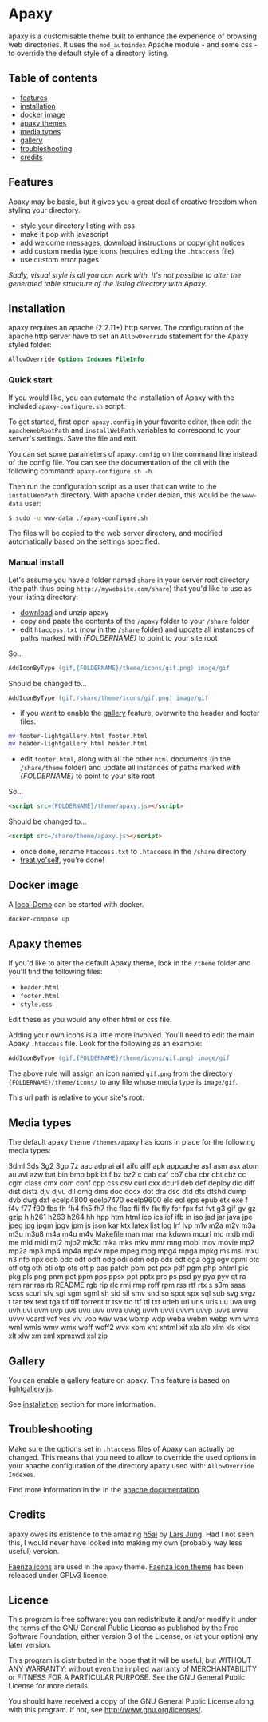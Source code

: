 # Apaxy

apaxy is a customisable theme built to enhance the experience of browsing web directories. It uses the `mod_autoindex` Apache module - and some css - to override the default style of a directory listing.

## Table of contents

- [features](#features)
- [installation](#installation)
- [docker image](#docker-image)
- [apaxy themes](#apaxy-themes)
- [media types](#media-types)
- [gallery](#gallery)
- [troubleshooting](#troubleshooting)
- [credits](#credits)

## Features

Apaxy may be basic, but it gives you a great deal of creative freedom when styling your directory.

- style your directory listing with css
- make it pop with javascript
- add welcome messages, download instructions or copyright notices
- add custom media type icons (requires editing the `.htaccess` file)
- use custom error pages

*Sadly, visual style is all you can work with. It's not possible to alter the generated table structure of the listing directory with Apaxy.*

## Installation

apaxy requires an apache (2.2.11+) http server. The configuration of the apache http server have to set an `AllowOverride` statement for the Apaxy styled folder:

```apache
AllowOverride Options Indexes FileInfo
```

### Quick start

If you would like, you can automate the installation of Apaxy with the included `apaxy-configure.sh` script.

To get started, first open `apaxy.config` in your favorite editor, then edit the `apacheWebRootPath` and `installWebPath` variables to correspond to your server's settings. Save the file and exit.

You can set some parameters of `apaxy.config` on the command line instead of the config file. You can see the documentation of the cli with the following command: `apaxy-configure.sh -h`.

Then run the configuration script as a user that can write to the `installWebPath` directory. With apache under debian, this would be the `www-data` user:

```bash
$ sudo -u www-data ./apaxy-configure.sh
```

The files will be copied to the web server directory, and modified automatically based on the settings specified.

### Manual install

Let's assume you have a folder named `share` in your server root directory (the path thus being `http://mywebsite.com/share`) that you'd like to use as your listing directory:

- [download](https://github.com/oupala/apaxy/archive/master.zip) and unzip apaxy
- copy and paste the contents of the `/apaxy` folder to your `/share` folder
- edit `htaccess.txt` (now in the `/share` folder) and update all instances of paths marked with *{FOLDERNAME}* to point to your site root

So...

```apache
AddIconByType (gif,{FOLDERNAME}/theme/icons/gif.png) image/gif
```

Should be changed to...

```apache
AddIconByType (gif,/share/theme/icons/gif.png) image/gif
```

- if you want to enable the [gallery](#gallery) feature, overwrite the header and footer files:

```bash
mv footer-lightgallery.html footer.html
mv header-lightgallery.html header.html
```

- edit `footer.html`, along with all the other `html` documents (in the `/share/theme` folder) and update all instances of paths marked with *{FOLDERNAME}* to point to your site root

So...

```html
<script src={FOLDERNAME}/theme/apaxy.js></script>
```

Should be changed to...

```html
<script src=/share/theme/apaxy.js></script>
```

- once done, rename `htaccess.txt` to `.htaccess` in the `/share` directory
- [treat yo'self](http://25.media.tumblr.com/tumblr_lw7q28y0Mz1qanm80o1_500.gif), you're done!

## Docker image

A [local Demo](http://localhost:8080) can be started with docker.

```bash
docker-compose up
```

## Apaxy themes

If you'd like to alter the default Apaxy theme, look in the `/theme` folder and you'll find the following files:

- `header.html`
- `footer.html`
- `style.css`

Edit these as you would any other html or css file.

Adding your own icons is a little more involved. You'll need to edit the main Apaxy `.htaccess` file. Look for the following as an example:

```apache
AddIconByType (gif,{FOLDERNAME}/theme/icons/gif.png) image/gif
```

The above rule will assign an icon named `gif.png` from the directory `{FOLDERNAME}/theme/icons/` to any file whose media type is `image/gif`.

This url path is relative to your site's root.

## Media types

The default apaxy theme `/themes/apaxy` has icons in place for the following media types:

3dml 3ds 3g2 3gp 7z aac adp ai aif aifc aiff apk appcache asf asm asx atom au avi azw bat bin bmp bpk btif bz bz2 c cab caf cb7 cba cbr cbt cbz cc cgm class cmx com conf cpp css csv curl cxx dcurl deb def deploy dic diff dist distz djv djvu dll dmg dms doc docx dot dra dsc dtd dts dtshd dump dvb dwg dxf ecelp4800 ecelp7470 ecelp9600 elc eol eps epub etx exe f f4v f77 f90 fbs fh fh4 fh5 fh7 fhc flac fli flv flx fly for fpx fst fvt g3 gif gv gz gzip h h261 h263 h264 hh hpp htm html ico ics ief ifb in iso jad jar java jpe jpeg jpg jpgm jpgv jpm js json kar ktx latex list log lrf lvp m1v m2a m2v m3a m3u m3u8 m4a m4u m4v Makefile man mar markdown mcurl md mdb mdi me mid midi mj2 mjp2 mk3d mka mks mkv mmr mng mobi mov movie mp2 mp2a mp3 mp4 mp4a mp4v mpe mpeg mpg mpg4 mpga mpkg ms msi mxu n3 nfo npx odb odc odf odft odg odi odm odp ods odt oga ogg ogv opml otc otf otg oth oti otp ots ott p pas patch pbm pct pcx pdf pgm php phtml pic pkg pls png pnm pot ppm pps ppsx ppt pptx prc ps psd py pya pyv qt ra ram rar ras rb README rgb rip rlc rmi rmp roff rpm rss rtf rtx s s3m sass scss scurl sfv sgi sgm sgml sh sid sil smv snd so spot spx sql sub svg svgz t tar tex text tga tif tiff torrent tr tsv ttc ttf ttl txt udeb uri uris urls uu uva uvg uvh uvi uvm uvp uvs uvu uvv uvva uvvg uvvh uvvi uvvm uvvp uvvs uvvu uvvv vcard vcf vcs viv vob wav wax wbmp wdp weba webm webp wm wma wml wmls wmv wmx woff woff2 wvx xbm xht xhtml xif xla xlc xlm xls xlsx xlt xlw xm xml xpmxwd xsl zip

## Gallery

You can enable a gallery feature on apaxy. This feature is based on [lightgallery.js](https://sachinchoolur.github.io/lightgallery.js/).

See [installation](#installation) section for more information.

## Troubleshooting

Make sure the options set in `.htaccess` files of Apaxy can actually be changed. This means that you need to allow to override the used options in your apache configuration of the directory apaxy used with: `AllowOverride Indexes`.

Find more information in the in the [apache documentation](https://httpd.apache.org/docs/current/mod/core.html#allowoverride).

## Credits

apaxy owes its existence to the amazing [h5ai](http://larsjung.de/h5ai/) by [Lars Jung](https://twitter.com/lrsjng). Had I not seen this, I would never have looked into making my own (probably way less useful) version.

[Faenza icons](http://tiheum.deviantart.com/art/Faenza-Icons-173323228) are used in the `apaxy` theme. [Faenza icon theme](https://code.google.com/archive/p/faenza-icon-theme/) has been released under GPLv3 licence.

## Licence

This program is free software: you can redistribute it and/or modify it under the terms of the GNU General Public License as published by the Free Software Foundation, either version 3 of the License, or (at your option) any later version.

This program is distributed in the hope that it will be useful, but WITHOUT ANY WARRANTY; without even the implied warranty of MERCHANTABILITY or FITNESS FOR A PARTICULAR PURPOSE.  See the GNU General Public License for more details.

You should have received a copy of the GNU General Public License along with this program.  If not, see <http://www.gnu.org/licenses/>.

